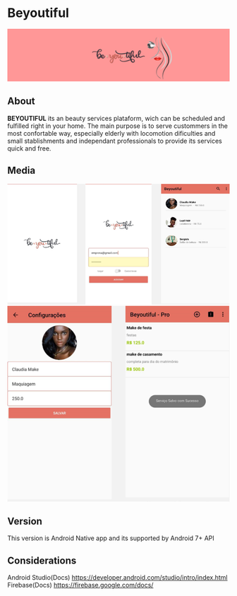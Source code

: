 # Beyoutiful
![header](Assets/Header.PNG)

## About
**BEYOUTIFUL** its an beauty services plataform, wich can be scheduled and fulfilled right in your home. The main purpose is to serve custommers in the most confortable way, especially elderly with locomotion dificulties and small stablishments and independant professionals to provide its services quick and free.

## Media
![first_row](Assets/screen1_3.PNG)
![second_row](/Assets/secreen_4_5.PNG)

## Version
This version is Android Native app and its supported by Android 7+ API

## Considerations
Android Studio(Docs)
https://developer.android.com/studio/intro/index.html
<br/> 
Firebase(Docs)
https://firebase.google.com/docs/

